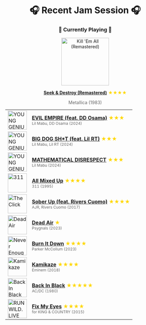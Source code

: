 <div align='center'>

# 🎧 Recent Jam Session 🎧

<h3>🎵 Currently Playing 🎵</h3>

<a href="https://open.spotify.com/track/5DrNFzZZZVfXaEZCaceKnp"><img src="https://i.scdn.co/image/ab67616d0000b27320292e6cce666a69ba5a86fb" width="150" height="150" alt="Kill 'Em All (Remastered)" /></a>

<b><a href="https://open.spotify.com/track/5DrNFzZZZVfXaEZCaceKnp">Seek & Destroy (Remastered)</a></b><span style="color: gold;"> ★★★★</span>

<span style="color: #666;">Metallica (1983)</span>

<table style='margin: 0 auto; max-width: 550px;'>
<tr>
<td width="60"><a href="https://open.spotify.com/track/6591oPA9nKFawSWOcQcL8A"><img src="https://i.scdn.co/image/ab67616d0000b273f40dbf8b8daf2f1399111b43" width="60" height="60" alt="YOUNG GENIUS" /></a></td>
<td><b><a href="https://open.spotify.com/track/6591oPA9nKFawSWOcQcL8A">EVIL EMPIRE (feat. DD Osama)</a></b> <span style="color: gold;"> ★★★</span><br><span style="font-size: 12px; color: #666;">Lil Mabu, DD Osama (2024)</span></td>
</tr>
<tr>
<td width="60"><a href="https://open.spotify.com/track/0wk5MUuj9QByeibr8Ji8Wp"><img src="https://i.scdn.co/image/ab67616d0000b273f40dbf8b8daf2f1399111b43" width="60" height="60" alt="YOUNG GENIUS" /></a></td>
<td><b><a href="https://open.spotify.com/track/0wk5MUuj9QByeibr8Ji8Wp">BIG DOG SH*T (feat. Lil RT)</a></b> <span style="color: gold;"> ★★★</span><br><span style="font-size: 12px; color: #666;">Lil Mabu, Lil RT (2024)</span></td>
</tr>
<tr>
<td width="60"><a href="https://open.spotify.com/track/2pgmBocir7WJTM0HZ9yCgu"><img src="https://i.scdn.co/image/ab67616d0000b273f40dbf8b8daf2f1399111b43" width="60" height="60" alt="YOUNG GENIUS" /></a></td>
<td><b><a href="https://open.spotify.com/track/2pgmBocir7WJTM0HZ9yCgu">MATHEMATICAL DISRESPECT</a></b> <span style="color: gold;"> ★★★</span><br><span style="font-size: 12px; color: #666;">Lil Mabu (2024)</span></td>
</tr>
<tr>
<td width="60"><a href="https://open.spotify.com/track/18ZOH3KKu5Elt5ysocFyX4"><img src="https://i.scdn.co/image/ab67616d0000b27344583d23b665c7de0968ef3b" width="60" height="60" alt="311" /></a></td>
<td><b><a href="https://open.spotify.com/track/18ZOH3KKu5Elt5ysocFyX4">All Mixed Up</a></b> <span style="color: gold;"> ★★★★</span><br><span style="font-size: 12px; color: #666;">311 (1995)</span></td>
</tr>
<tr>
<td width="60"><a href="https://open.spotify.com/track/5tf8NV1rHghYymjIqeKMus"><img src="https://i.scdn.co/image/ab67616d0000b273a81dc97f7119864c7437cb85" width="60" height="60" alt="The Click" /></a></td>
<td><b><a href="https://open.spotify.com/track/5tf8NV1rHghYymjIqeKMus">Sober Up (feat. Rivers Cuomo)</a></b> <span style="color: gold;"> ★★★★</span><br><span style="font-size: 12px; color: #666;">AJR, Rivers Cuomo (2017)</span></td>
</tr>
<tr>
<td width="60"><a href="https://open.spotify.com/track/4k87AXjXSNbDcNu9m0BgM3"><img src="https://i.scdn.co/image/ab67616d0000b273f68df0d2e33a7c96a30a7847" width="60" height="60" alt="Dead Air" /></a></td>
<td><b><a href="https://open.spotify.com/track/4k87AXjXSNbDcNu9m0BgM3">Dead Air</a></b> <span style="color: gold;"> ★</span><br><span style="font-size: 12px; color: #666;">Psygnals (2023)</span></td>
</tr>
<tr>
<td width="60"><a href="https://open.spotify.com/track/09hVlIVHtEE1nLUv6YGZiW"><img src="https://i.scdn.co/image/ab67616d0000b2730fe330862c62782c7044f044" width="60" height="60" alt="Never Enough" /></a></td>
<td><b><a href="https://open.spotify.com/track/09hVlIVHtEE1nLUv6YGZiW">Burn It Down</a></b> <span style="color: gold;"> ★★★★</span><br><span style="font-size: 12px; color: #666;">Parker McCollum (2023)</span></td>
</tr>
<tr>
<td width="60"><a href="https://open.spotify.com/track/2gsNpSn7VvvJuSrIDfRoYy"><img src="https://i.scdn.co/image/ab67616d0000b273e4073def0c03a91e3fceaf73" width="60" height="60" alt="Kamikaze" /></a></td>
<td><b><a href="https://open.spotify.com/track/2gsNpSn7VvvJuSrIDfRoYy">Kamikaze</a></b> <span style="color: gold;"> ★★★★</span><br><span style="font-size: 12px; color: #666;">Eminem (2018)</span></td>
</tr>
<tr>
<td width="60"><a href="https://open.spotify.com/track/08mG3Y1vljYA6bvDt4Wqkj"><img src="https://i.scdn.co/image/ab67616d0000b2730b51f8d91f3a21e8426361ae" width="60" height="60" alt="Back In Black" /></a></td>
<td><b><a href="https://open.spotify.com/track/08mG3Y1vljYA6bvDt4Wqkj">Back In Black</a></b> <span style="color: gold;"> ★★★★★</span><br><span style="font-size: 12px; color: #666;">AC/DC (1980)</span></td>
</tr>
<tr>
<td width="60"><a href="https://open.spotify.com/track/7zJg7aNCvTKW9EtG1Dvzkl"><img src="https://i.scdn.co/image/ab67616d0000b273a9f93956b93ec03a7555ae7d" width="60" height="60" alt="RUN WILD. LIVE FREE. LOVE STRONG. (Deluxe Anniversary Edition)" /></a></td>
<td><b><a href="https://open.spotify.com/track/7zJg7aNCvTKW9EtG1Dvzkl">Fix My Eyes</a></b> <span style="color: gold;"> ★★★★</span><br><span style="font-size: 12px; color: #666;">for KING & COUNTRY (2015)</span></td>
</tr>
</table>
</div>

